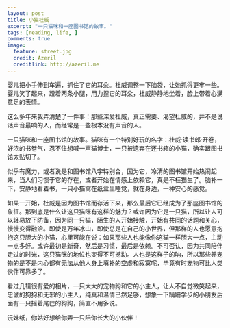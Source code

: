 ```yaml
---
layout: post
title: 小猫杜威
excerpt: "一只猫咪和一座图书馆的故事。"
tags: [reading, life, ]
comments: true
image:
  feature: street.jpg
  credit: Azeril
  creditlink: http://azeril.me
---
```


婴儿把小手伸到车遍，抓住了它的耳朵。杜威调整一下脑袋，让她抓得更牢一些。婴儿笑了起来，蹬着两条小腿，用力捏它的耳朵，杜威静静地坐着，脸上带着心满意足的表情。
这么多年来我弄清楚了一件事：那些深爱杜威，真正需要、渴望杜威的，并不是说话声音最响的人，而经常是一些根本没有声音的人。一只猫咪和一座图书馆的故事。猫咪有一个特别好玩的名字：杜威·读书郎·开卷，好浓的书卷气，忍不住想喊一声猫博士，一只被遗弃在还书箱的小猫，确实跟图书馆太贴切了。

似乎有魔力，或者说是和图书馆八字特别合，因为它，冷清的图书馆开始热闹起来，当人们习惯于它的存在，或者开始在情感上依赖它，真是不枉猫生了。脑补一下，安静地看着书，一只小猫窝在纸盒里睡觉，就在身边，一种安心的感觉。

如果一开始，杜威是因为图书馆而存活下来，那么最后它已经成为了那座图书馆的象征。那到底是什么让这只猫咪有这样的魅力？或许因为它是一只猫，所以让人可以轻易放下防备，因为同一只猫，陌生的人开始接触，开始有共同的话题和关心，慢慢变得融洽。即使是万年冰山，即使总是在自己的小世界，但那样的人也愿意抱抱这只胆大的小猫，心里可能在说：如果那些人也能像你这猫一样胆大一点，主动一点多好。或许最初是新奇，然后是习惯，最后是依赖。不可否认，因为共同陪伴走过的时光，这只猫咪的地位也变得不可撼动。人也是这样子的呐，所以那些养宠物的是不是内心都有无法从他人身上填补的空虚和寂寞呢，毕竟有时宠物可比人类伙伴可靠多了。

看过几辑很有爱的相片，一只大大的宠物狗和它的小主人，让人不自觉微笑起来，忠诚的狗狗和无邪的小主人，纯真和温情已然足够，想象一下蹒跚学步的小朋友后面有一只摇着尾巴的狗狗，简直不用多说。

沅妹纸，你姑好想给你弄一只陪你长大的小伙伴！